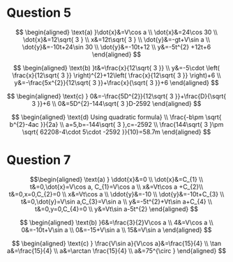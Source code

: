 # Question 5
$$
\begin{aligned}
\text{a) }\dot{x}&=V\cos a \\
\dot{x}&=24\cos 30 \\
\dot{x}&=12\sqrt{ 3 } \\
x&=12t\sqrt{ 3 } \\
\dot{y}&=-gt+V\sin a \\
\dot{y}&=-10t+24\sin 30 \\
\dot{y}&=-10t+12 \\
y&=-5t^{2} +12t+6
\end{aligned}
$$

$$
\begin{aligned}
\text{b) }t&=\frac{x}{12\sqrt{ 3 }} \\
y&=-5\cdot \left( \frac{x}{12\sqrt{ 3 }} \right)^{2}+12\left( \frac{x}{12\sqrt{ 3 }} \right)+6 \\
y&=-\frac{5x^{2}}{12\sqrt{ 3 }}+\frac{x}{\sqrt{ 3 }}+6
\end{aligned}
$$

$$
\begin{aligned}
\text{c) } 0&=-\frac{5D^{2}}{12\sqrt{ 3 }}+\frac{D}{\sqrt{ 3 }}+6 \\
0&=5D^{2}-144\sqrt{ 3 }D-2592
\end{aligned} 
$$

$$
\begin{aligned}
\text{d) Using quadratic formula} \\
\frac{-b\pm \sqrt{ b^{2}-4ac }}{2a} \\
a=5,b=-144\sqrt{ 3 },c=-2592 \\
\frac{144\sqrt{ 3 }\pm \sqrt{ 62208-4\cdot 5\cdot -2592 }}{10}=58.7m
\end{aligned}
$$

# Question 7
$$\begin{aligned}
\text{a) } \ddot{x}&=0 \\
\dot{x}&=C_{1} \\
t&=0,\dot{x}=V\cos a, C_{1}=V\cos a \\
x&=Vt\cos a +C_{2}\\
t&=0,x=0,C_{2}=0 \\
x&=Vt\cos a \\
\ddot{y}&=-10 \\
\dot{y}&=-10t+C_{3} \\
t&=0,\dot{y}=V\sin a,C_{3}=V\sin a \\
y&=-5t^{2}+Vt\sin a+C_{4} \\
t&=0,y=0,C_{4}=0 \\
y&=Vt\sin a-5t^{2}
\end{aligned}
$$

$$
\begin{aligned}
\text{b) }6&=\frac{3}{2}V\cos a \\
4&=V\cos a \\
0&=-10t+V\sin a \\
0&=-15+V\sin a \\
15&=V\sin a
\end{aligned}
$$

$$
\begin{aligned}
\text{c) } \frac{V\sin a}{V\cos a}&=\frac{15}{4} \\
\tan a&=\frac{15}{4} \\
a&=\arctan \frac{15}{4} \\
a&=75^{\circ }
\end{aligned}
$$

